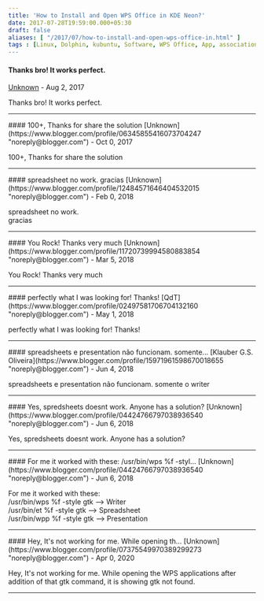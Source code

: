 ```yaml
---
title: 'How to Install and Open WPS Office in KDE Neon?'
date: 2017-07-28T19:59:00.000+05:30
draft: false
aliases: [ "/2017/07/how-to-install-and-open-wps-office-in.html" ]
tags : [Linux, Dolphin, kubuntu, Software, WPS Office, App, association, KDE, How To's, Ubuntu, filetype, KDE Neon]
---
```


#### Thanks bro! It works perfect.
[Unknown](https://www.blogger.com/profile/16338855742797832704 "noreply@blogger.com") - <time datetime="2017-08-22T08:01:26.908+05:30">Aug 2, 2017</time>

Thanks bro! It works perfect.
<hr />
#### 100+, Thanks for share the solution
[Unknown](https://www.blogger.com/profile/06345855416073704247 "noreply@blogger.com") - <time datetime="2017-10-08T04:42:01.685+05:30">Oct 0, 2017</time>

100+, Thanks for share the solution
<hr />
#### spreadsheet no work. gracias
[Unknown](https://www.blogger.com/profile/12484571646404532015 "noreply@blogger.com") - <time datetime="2018-02-04T18:43:08.785+05:30">Feb 0, 2018</time>

spreadsheet no work.  
gracias
<hr />
#### You Rock! Thanks very much
[Unknown](https://www.blogger.com/profile/11720739994580883854 "noreply@blogger.com") - <time datetime="2018-03-30T00:15:23.965+05:30">Mar 5, 2018</time>

You Rock! Thanks very much
<hr />
#### perfectly what I was looking for! Thanks!
[QdT](https://www.blogger.com/profile/02497581706704132160 "noreply@blogger.com") - <time datetime="2018-05-21T04:29:38.169+05:30">May 1, 2018</time>

perfectly what I was looking for! Thanks!
<hr />
#### spreadsheets e presentation não funcionam. somente...
[Klauber G.S. Oliveira](https://www.blogger.com/profile/15971961598670018655 "noreply@blogger.com") - <time datetime="2018-06-21T00:08:01.872+05:30">Jun 4, 2018</time>

spreadsheets e presentation não funcionam. somente o writer
<hr />
#### Yes, spredsheets doesnt work. Anyone has a solution?
[Unknown](https://www.blogger.com/profile/04424766797038936540 "noreply@blogger.com") - <time datetime="2018-06-30T20:59:21.500+05:30">Jun 6, 2018</time>

Yes, spredsheets doesnt work. Anyone has a solution?
<hr />
#### For me it worked with these: /usr/bin/wps %f -styl...
[Unknown](https://www.blogger.com/profile/04424766797038936540 "noreply@blogger.com") - <time datetime="2018-06-30T21:10:56.480+05:30">Jun 6, 2018</time>

For me it worked with these:  
/usr/bin/wps %f -style gtk --> Writer  
/usr/bin/et %f -style gtk --> Spreadsheet  
/usr/bin/wpp %f -style gtk --> Presentation
<hr />
#### Hey, It's not working for me. While opening th...
[Unknown](https://www.blogger.com/profile/07375549970389299273 "noreply@blogger.com") - <time datetime="2020-04-05T18:47:36.799+05:30">Apr 0, 2020</time>

Hey, It's not working for me. While opening the WPS applications after addition of that gtk command, it is showing gtk not found.
<hr />

